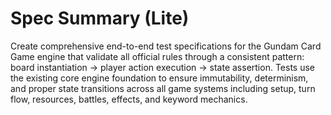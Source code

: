 # Spec Summary (Lite)

Create comprehensive end-to-end test specifications for the Gundam Card Game engine that validate all official rules through a consistent pattern: board instantiation → player action execution → state assertion. Tests use the existing core engine foundation to ensure immutability, determinism, and proper state transitions across all game systems including setup, turn flow, resources, battles, effects, and keyword mechanics.

